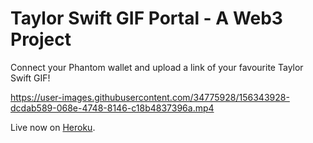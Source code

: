 # Taylor Swift GIF Portal - A Web3 Project

Connect your Phantom wallet and upload a link of your favourite Taylor Swift GIF!

https://user-images.githubusercontent.com/34775928/156343928-dcdab589-068e-4748-8146-c18b4837396a.mp4

Live now on [Heroku](https://taylor-swift-gif-portal.herokuapp.com/).
